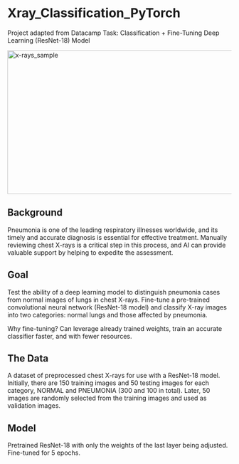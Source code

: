 # Xray_Classification_PyTorch
Project adapted from Datacamp
Task: Classification + Fine-Tuning Deep Learning (ResNet-18) Model 

<img width="800" height="323" alt="x-rays_sample" src="https://github.com/user-attachments/assets/72edebe5-330d-4ec8-9d52-d2d7a89e3303" />

## Background
Pneumonia is one of the leading respiratory illnesses worldwide, and its timely and accurate diagnosis is essential for effective treatment. Manually reviewing chest X-rays is a critical step in this process, and AI can provide valuable support by helping to expedite the assessment. 

## Goal
Test the ability of a deep learning model to distinguish pneumonia cases from normal images of lungs in chest X-rays. Fine-tune a pre-trained convolutional neural network (ResNet-18 model) and classify X-ray images into two categories: normal lungs and those affected by pneumonia. 

Why fine-tuning? Can leverage already trained weights, train an accurate classifier faster, and with fewer resources.

## The Data
A dataset of preprocessed chest X-rays for use with a ResNet-18 model. Initially, there are 150 training images and 50 testing images for each category, NORMAL and PNEUMONIA (300 and 100 in total). Later, 50 images are randomly selected from the training images and used as validation images. 

## Model
Pretrained ResNet-18 with only the weights of the last layer being adjusted. Fine-tuned for 5 epochs.
